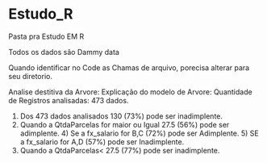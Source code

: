 # Estudo_R
Pasta pra Estudo EM R

Todos os dados são Dammy data

Quando identificar no Code as Chamas de arquivo, porecisa alterar para seu diretorio. 

Analise destitiva da Arvore: 
Explicação do modelo de Arvore:
Quantidade de Registros analisadas: 473 dados.

1) Dos 473 dados analisados 130 (73%) pode ser inadimplente.
  2) Quando a QtdaParcelas for maior ou Igual 27.5 (56%) pode ser adimplente.
    4) Se a fx_salario for B,C (72%) pode ser Adimplente.
    5) SE a fx_salario for A,D (57%) pode ser Inadimplente.
  3) Quando a QtdaParcelas< 27.5 (77%) pode ser inadimplente.
